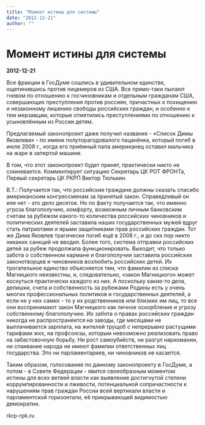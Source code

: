 ```yaml
---
title: "Момент истины для системы"
date: "2012-12-21"
author: ""
---
```


# Момент истины для системы

**2012-12-21** 

Все фракции в ГосДуме сошлись в удивительном единстве,  ощетинившись против лицемеров из США. Все прямо-таки пылают гневом по отношению  к госчиновникам и отдельным гражданам США, совершающих преступления против  россиян, причастных к похищению и незаконному лишению свободы российских  граждан, и особенно к тем мерзавцам, которые отметились преступлениями по  отношению к усыновлённым из России детям.

Предлагаемый законопроект даже получил название - «Список  Димы Яковлева» - по имени полуторагодовалого пацанёнка, который погиб в  июле 2008  г., когда его приёмный папа американец оставил мальчика на  жаре в запертой машине.

В том, что этот законопроект будет принят, практически никто не  сомневается. Комментирует ситуацию Секретарь ЦК  РОТ ФРОНТа, Первый секретарь ЦК  РКРП Виктор Тюлькин.

В.Т.:  Получается так, что российские граждане должны сказать спасибо американским  конгрессменам за принятый закон. Справедливый он или нет - это дело десятое.  Но по факту получается так, что именно угроза  благополучию, комфорту, возможным личным банковским счетам за рубежом какого-то  количества российских чиновников и политических деятелей заставила наших  государственных мужей вдруг стать патриотами и ярыми защитниками прав российских  граждан. Тот же Дима Яковлев трагически погиб ещё в 2008 г., и до сих пор никто никаких  санкций не вводил. Более того, система отправки российских детей за рубеж  продолжала функционировать. Выходит, что только забота о собственном кармане и  благополучии заставила российских законотворцев и чиновников возлюбить  российских детей. Их трогательное единство объясняется тем, что фамилии из  списка Магницкого неизвестны, и, следовательно, «закон Магницкого» может  коснуться практически каждого из них. А поскольку какие-то дела, делишки, счета  и собственность за рубежами Родины есть у очень многих профессиональных  политиков и государственных деятелей, а если не у них самих - то у их  родственников или близких им лиц, то все они воспринимают закон Магницкого как  личное оскорбление и угрозу собственному благополучию. Их забота о правах  российских граждан никогда не распространяется на заводы, где месяцами не  выплачивается зарплата, на жителей трущоб с непрерывно растущими тарифами жкх,  на профсоюзы, которым невозможно реализовать право на забастовочную борьбу. Ни  рост самоубийств, ни разгул наркомании, ни спаивание народа не имеют фамилии  ответственных лиц государства. Это ни парламентариев, ни чиновников не  касается.

Таким образом, голосование по данному законопроекту в ГосДуме, а  потом - в Совете Федерации - явится своеобразным моментом  истины для всех ветвей власти  как выявление достигнутой степени коррумпированности и лживости, потенциальной  сопричастности к нарушениям прав граждан России всей вертикали власти и  парламентской горизонтали, её прикрывающей видимостью  демократии.

rkrp-rpk.ru